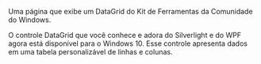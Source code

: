 ﻿Uma página que exibe um DataGrid do Kit de Ferramentas da Comunidade do Windows.

O controle DataGrid que você conhece e adora do Silverlight e do WPF agora está disponível para o Windows 10. Esse controle apresenta dados em uma tabela personalizável de linhas e colunas.
